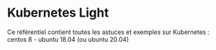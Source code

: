 # Kubernetes Light

Ce référentiel contient toutes les astuces et exemples sur Kubernetes : centos 8 - ubuntu 18.04 (ou ubuntu 20.04)